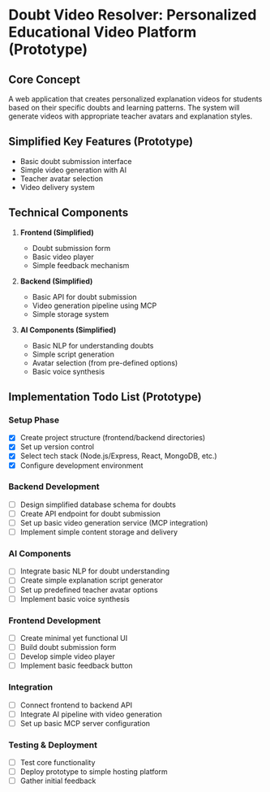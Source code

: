 # Doubt Video Resolver: Personalized Educational Video Platform (Prototype)

## Core Concept
A web application that creates personalized explanation videos for students based on their specific doubts and learning patterns. The system will generate videos with appropriate teacher avatars and explanation styles.

## Simplified Key Features (Prototype)
- Basic doubt submission interface
- Simple video generation with AI
- Teacher avatar selection
- Video delivery system

## Technical Components

1. **Frontend (Simplified)**
   - Doubt submission form
   - Basic video player
   - Simple feedback mechanism

2. **Backend (Simplified)**
   - Basic API for doubt submission
   - Video generation pipeline using MCP
   - Simple storage system

3. **AI Components (Simplified)**
   - Basic NLP for understanding doubts
   - Simple script generation
   - Avatar selection (from pre-defined options)
   - Basic voice synthesis

## Implementation Todo List (Prototype)

### Setup Phase
- [x] Create project structure (frontend/backend directories)
- [x] Set up version control
- [x] Select tech stack (Node.js/Express, React, MongoDB, etc.)
- [x] Configure development environment

### Backend Development
- [ ] Design simplified database schema for doubts
- [ ] Create API endpoint for doubt submission
- [ ] Set up basic video generation service (MCP integration)
- [ ] Implement simple content storage and delivery

### AI Components
- [ ] Integrate basic NLP for doubt understanding
- [ ] Create simple explanation script generator
- [ ] Set up predefined teacher avatar options
- [ ] Implement basic voice synthesis

### Frontend Development
- [ ] Create minimal yet functional UI
- [ ] Build doubt submission form
- [ ] Develop simple video player
- [ ] Implement basic feedback button

### Integration
- [ ] Connect frontend to backend API
- [ ] Integrate AI pipeline with video generation
- [ ] Set up basic MCP server configuration

### Testing & Deployment
- [ ] Test core functionality
- [ ] Deploy prototype to simple hosting platform
- [ ] Gather initial feedback 